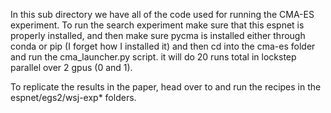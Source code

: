 
In this sub directory we have all of the code used for running the CMA-ES experiment. To run the search experiment make sure that this espnet is properly installed, and then make sure pycma is installed either through conda or pip (I forget how I installed it) and then cd into the cma-es folder and run the cma_launcher.py script. it will do 20 runs total in lockstep parallel over 2 gpus (0 and 1).

To replicate the results in the paper, head over to and run the recipes in the espnet/egs2/wsj-exp* folders.
